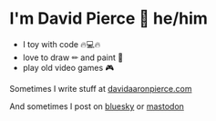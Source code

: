 # I'm David Pierce 👋 he/him

- I toy with code 🔥💻🔥
- love to draw ✏ and paint 🎨
- play old video games 🎮

Sometimes I write stuff at [davidaaronpierce.com](https://davidaaronpierce.com/)

And sometimes I post on [bluesky](https://bsky.app/profile/dapierce.bsky.social) or [mastodon](https://mastodon.social/@dapierce)

<!--
**dapierce/dapierce** is a ✨ _special_ ✨ repository because its `README.md` (this file) appears on your GitHub profile.

Here are some ideas to get you started:

- 🔭 I’m currently working on ...
- 🌱 I’m currently learning ...
- 👯 I’m looking to collaborate on ...
- 🤔 I’m looking for help with ...
- 💬 Ask me about ...
- 📫 How to reach me: ...
- 😄 Pronouns: ...
- ⚡ Fun fact: ...
-->
